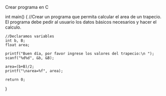 Crear programa en C

int main()
{
    //Crear un programa que permita calcular el area de un trapecio. El programa debe pedir al usuario los datos básicos necesarios y hacer el calculo.
    
    //Declaramos variables
    int b, B;
    float area;
    
    printf("Buen día, por favor ingrese los valores del trapecio:\n ");
    scanf("%d%d", &b, &B);
    
    area=(b+B)/2;
    printf("\narea=%f", area);
    
    return 0;

}
